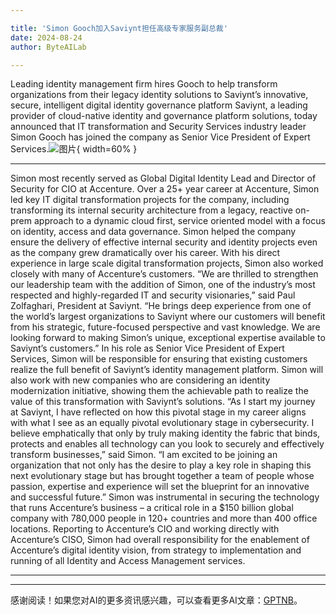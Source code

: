 ```yaml
---

title: 'Simon Gooch加入Saviynt担任高级专家服务副总裁'
date: 2024-08-24
author: ByteAILab

---
```


Leading identity management firm hires Gooch to help transform organizations from their legacy identity solutions to Saviynt’s innovative, secure, intelligent digital identity governance platform
Saviynt, a leading provider of cloud-native identity and governance platform solutions, today announced that IT transformation and Security Services industry leader Simon Gooch has joined the company as Senior Vice President of Expert Services.![图片](https://ai-techpark.com/wp-content/uploads/2024/08/Former-Acce-960x540.jpg){ width=60% }

---

Simon most recently served as Global Digital Identity Lead and Director of Security for CIO at Accenture. Over a 25+ year career at Accenture, Simon led key IT digital transformation projects for the company, including transforming its internal security architecture from a legacy, reactive on-prem approach to a dynamic cloud first, service oriented model with a focus on identity, access and data governance. Simon helped the company ensure the delivery of effective internal security and identity projects even as the company grew dramatically over his career. With his direct experience in large scale digital transformation projects, Simon also worked closely with many of Accenture’s customers.
“We are thrilled to strengthen our leadership team with the addition of Simon, one of the industry’s most respected and highly-regarded IT and security visionaries,” said Paul Zolfaghari, President at Saviynt. “He brings deep experience from one of the world’s largest organizations to Saviynt where our customers will benefit from his strategic, future-focused perspective and vast knowledge. We are looking forward to making Simon’s unique, exceptional expertise available to Saviynt’s customers.”
In his role as Senior Vice President of Expert Services, Simon will be responsible for ensuring that existing customers realize the full benefit of Saviynt’s identity management platform. Simon will also work with new companies who are considering an identity modernization initiative, showing them the achievable path to realize the value of this transformation with Saviynt’s solutions.
“As I start my journey at Saviynt, I have reflected on how this pivotal stage in my career aligns with what I see as an equally pivotal evolutionary stage in cybersecurity. I believe emphatically that only by truly making identity the fabric that binds, protects and enables all technology can you look to securely and effectively transform businesses,” said Simon. “I am excited to be joining an organization that not only has the desire to play a key role in shaping this next evolutionary stage but has brought together a team of people whose passion, expertise and experience will set the blueprint for an innovative and successful future.”
Simon was instrumental in securing the technology that runs Accenture’s business – a critical role in a $150 billion global company with 780,000 people in 120+ countries and more than 400 office locations. Reporting to Accenture’s CIO and working directly with Accenture’s CISO, Simon had overall responsibility for the enablement of Accenture’s digital identity vision, from strategy to implementation and running of all Identity and Access Management services.

---
---
感谢阅读！如果您对AI的更多资讯感兴趣，可以查看更多AI文章：[GPTNB](https://gptnb.com)。